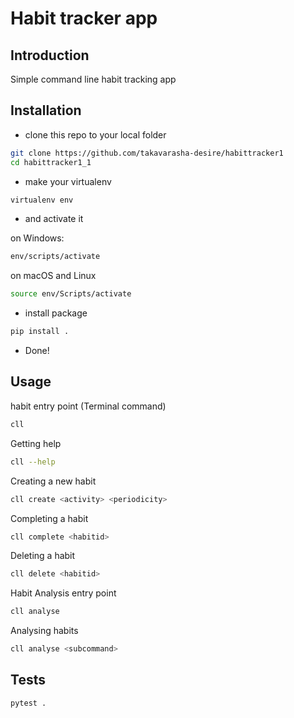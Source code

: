# Habit tracker app
## Introduction
Simple command line habit tracking app
## Installation
* clone this repo to your local folder
```bash
git clone https://github.com/takavarasha-desire/habittracker1
cd habittracker1_1
```
* make your virtualenv
```bash
virtualenv env
```
* and activate it

on Windows:
```bash
env/scripts/activate
```
on macOS and Linux
```bash
source env/Scripts/activate
```
* install package 
```bash
pip install .
```
* Done!

## Usage
habit entry point (Terminal command)
``` bash
cll
```
Getting help
```bash
cll --help
```
Creating a new habit
```bash
cll create <activity> <periodicity>
```
Completing a habit
```bash
cll complete <habitid>
```
Deleting a habit
```bash
cll delete <habitid>
```
Habit Analysis entry point
```bash
cll analyse
```
Analysing habits
```bash
cll analyse <subcommand>
```
## Tests
```bash
pytest .
```
